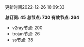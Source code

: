 更新时间2022-12-26 16:09:33

**总订阅: 45**
**总节点: 730**
**有效节点: 264**
- v2ray节点: 200
- trojan节点: 26
- ss节点: 38
